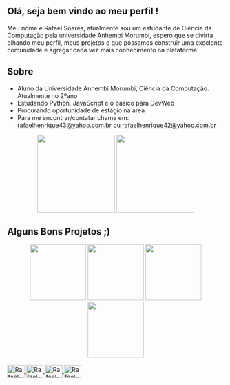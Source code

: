 <!--
**RafaelHGS/RafaelHGS** is a ✨ _special_ ✨ repository because its `README.md` (this file) appears on your GitHub profile.

Here are some ideas to get you started:

- 🔭 I’m currently working on ...
- 🌱 I’m currently learning ...
- 👯 I’m looking to collaborate on ...
- 🤔 I’m looking for help with ...
- 💬 Ask me about ...
- 📫 How to reach me: ...
- 😄 Pronouns: ...
- ⚡ Fun fact: ...
-->

## Olá, seja bem vindo ao meu perfil !

 Meu nome é Rafael Soares, atualmente sou um estudante de Ciência da Computação pela universidade Anhembi Morumbi, espero que se divirta olhando meu perfil, meus projetos e que possamos construir uma excelente comunidade e agregar cada vez mais conhecimento na plataforma.
 
## Sobre

- Aluno da Universidade Anhembi Morumbi, Ciência da Computação. Atualmente no 2ºano
- Estudando Python, JavaScript e o básico para DevWeb
- Procurando oportunidade de estágio na área
- Para me encontrar/contatar chame em: rafaelhenrique43@yahoo.com.br ou rafaelhenrique42@yahoo.com.br

<div align="center">
  <a href="https://github.com/RafaelHGS">
  <img height="180em" src="https://github-readme-stats.vercel.app/api?username=RafaelHGS&show_icons=true&theme=gotham&include_all_commits=true&count_private=true"/>
  <img height="180em" src="https://github-readme-stats.vercel.app/api/top-langs/?username=RafaelHGS&layout=compact&langs_count=7&theme=gotham"/>
  </a>
</div>

## Alguns Bons Projetos ;)

<div align="center">
  <a href="https://github.com/RafaelHGS/Cifra-de-Cesar">
    <img height="130em" src="https://github-readme-stats.vercel.app/api/pin/?username=RafaelHGS&repo=Cifra-de-Cesar&theme=gotham"></a>
  <a href="https://github.com/RafaelHGS/ProjetoPortaria">
    <img height="130em" src="https://github-readme-stats.vercel.app/api/pin/?username=RafaelHGS&repo=ProjetoPortaria&theme=gotham"></a>
  <a href="https://github.com/RafaelHGS/DIO-Copia-Tela-login-Instagram">
    <img height="130em" src="https://github-readme-stats.vercel.app/api/pin/?username=RafaelHGS&repo=DIO-Copia-Tela-login-Instagram&theme=gotham"></a>
  <a href="https://github.com/RafaelHGS/Modelo-Site-Simples">
    <img height="130em" src="https://github-readme-stats.vercel.app/api/pin/?username=RafaelHGS&repo=Modelo-Site-Simples&theme=gotham"></a>
</div>

<div style="display: inline_block"><br>
 <a href="https://github.com/RafaelHGS">
  <img align="center" alt="Rafael-Python" height="30" width="40" src="https://cdn.jsdelivr.net/gh/devicons/devicon/icons/python/python-original.svg">
  <img align="center" alt="Rafael-Js" height="30" width="40" src="https://cdn.jsdelivr.net/gh/devicons/devicon/icons/javascript/javascript-original.svg">
  <img align="center" alt="Rafael-HTML" height="30" width="40" src="https://cdn.jsdelivr.net/gh/devicons/devicon/icons/html5/html5-original-wordmark.svg">
  <img align="center" alt="Rafael-CSS" height="30" width="40" src="https://cdn.jsdelivr.net/gh/devicons/devicon/icons/css3/css3-original-wordmark.svg">
  </a>
</div>

##
